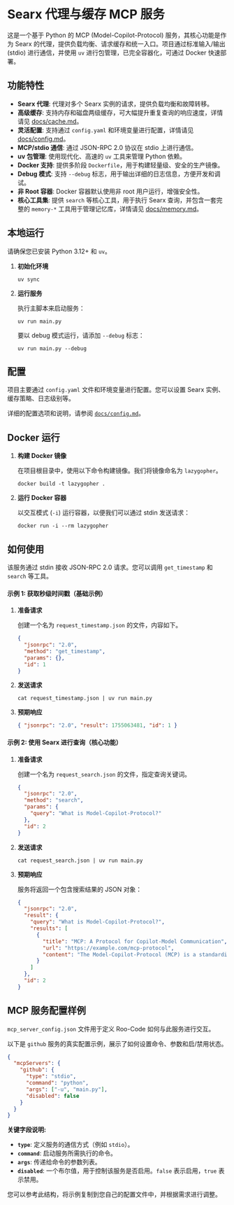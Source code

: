 # Searx 代理与缓存 MCP 服务

这是一个基于 Python 的 MCP (Model-Copilot-Protocol) 服务，其核心功能是作为 Searx 的代理，提供负载均衡、请求缓存和统一入口。项目通过标准输入/输出 (stdio) 进行通信，并使用 `uv` 进行包管理，已完全容器化，可通过 Docker 快速部署。

## 功能特性

- **Searx 代理**: 代理对多个 Searx 实例的请求，提供负载均衡和故障转移。
- **高级缓存**: 支持内存和磁盘两级缓存，可大幅提升重复查询的响应速度，详情请见 [docs/cache.md](docs/cache.md)。
- **灵活配置**: 支持通过 `config.yaml` 和环境变量进行配置，详情请见 [docs/config.md](docs/config.md)。
- **MCP/stdio 通信**: 通过 JSON-RPC 2.0 协议在 stdio 上进行通信。
- **uv 包管理**: 使用现代化、高速的 `uv` 工具来管理 Python 依赖。
- **Docker 支持**: 提供多阶段 `Dockerfile`，用于构建轻量级、安全的生产镜像。
- **Debug 模式**: 支持 `--debug` 标志，用于输出详细的日志信息，方便开发和调试。
- **非 Root 容器**: Docker 容器默认使用非 root 用户运行，增强安全性。
- **核心工具集**: 提供 `search` 等核心工具，用于执行 Searx 查询，并包含一套完整的 `memory-*` 工具用于管理记忆库，详情请见 [docs/memory.md](docs/memory.md)。

## 本地运行

请确保您已安装 Python 3.12+ 和 `uv`。

1.  **初始化环境**

    ```shell
    uv sync
    ```

2.  **运行服务**

    执行主脚本来启动服务：

    ```shell
    uv run main.py
    ```

    要以 debug 模式运行，请添加 `--debug` 标志：

    ```shell
    uv run main.py --debug
    ```

## 配置

项目主要通过 `config.yaml` 文件和环境变量进行配置。您可以设置 Searx 实例、缓存策略、日志级别等。

详细的配置选项和说明，请参阅 [`docs/config.md`](docs/config.md)。

## Docker 运行

1.  **构建 Docker 镜像**

    在项目根目录中，使用以下命令构建镜像。我们将镜像命名为 `lazygopher`。

    ```shell
    docker build -t lazygopher .
    ```

2.  **运行 Docker 容器**

    以交互模式 (`-i`) 运行容器，以便我们可以通过 stdin 发送请求：

    ```shell
    docker run -i --rm lazygopher
    ```

## 如何使用

该服务通过 stdin 接收 JSON-RPC 2.0 请求。您可以调用 `get_timestamp` 和 `search` 等工具。

#### 示例 1: 获取秒级时间戳（基础示例）

1.  **准备请求**

    创建一个名为 `request_timestamp.json` 的文件，内容如下。

    ```json
    {
      "jsonrpc": "2.0",
      "method": "get_timestamp",
      "params": {},
      "id": 1
    }
    ```

2.  **发送请求**

    ```shell
    cat request_timestamp.json | uv run main.py
    ```

3.  **预期响应**

    ```json
    { "jsonrpc": "2.0", "result": 1755063481, "id": 1 }
    ```

#### 示例 2: 使用 Searx 进行查询（核心功能）

1.  **准备请求**

    创建一个名为 `request_search.json` 的文件，指定查询关键词。

    ```json
    {
      "jsonrpc": "2.0",
      "method": "search",
      "params": {
        "query": "What is Model-Copilot-Protocol?"
      },
      "id": 2
    }
    ```

2.  **发送请求**

    ```shell
    cat request_search.json | uv run main.py
    ```

3.  **预期响应**

    服务将返回一个包含搜索结果的 JSON 对象：

    ```json
    {
      "jsonrpc": "2.0",
      "result": {
        "query": "What is Model-Copilot-Protocol?",
        "results": [
          {
            "title": "MCP: A Protocol for Copilot-Model Communication",
            "url": "https://example.com/mcp-protocol",
            "content": "The Model-Copilot-Protocol (MCP) is a standardized communication protocol..."
          }
        ]
      },
      "id": 2
    }
    ```

## MCP 服务配置样例

`mcp_server_config.json` 文件用于定义 Roo-Code 如何与此服务进行交互。

以下是 `github` 服务的真实配置示例，展示了如何设置命令、参数和启/禁用状态。

```json
{
  "mcpServers": {
    "github": {
      "type": "stdio",
      "command": "python",
      "args": ["-u", "main.py"],
      "disabled": false
    }
  }
}
```

**关键字段说明:**

- **`type`**: 定义服务的通信方式（例如 `stdio`）。
- **`command`**: 启动服务所需执行的命令。
- **`args`**: 传递给命令的参数列表。
- **`disabled`**: 一个布尔值，用于控制该服务是否启用。`false` 表示启用，`true` 表示禁用。

您可以参考此结构，将示例复制到您自己的配置文件中，并根据需求进行调整。

